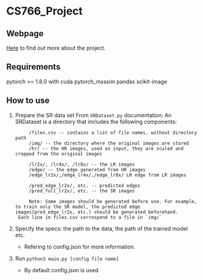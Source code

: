 # CS766_Project

## Webpage

[Here](https://hyh9335.github.io/CS766_Project/) to find out more about the project.
## Requirements

pytorch >= 1.8.0 with cuda
pytorch_msssim
pandas
scikit-image

## How to use

1. Prepare the SR data set
    From `SRDataset.py` documentation:
        An SRDataset is a directory that includes the following components:

            /files.csv -- contains a list of file names, without directory path
            /img/ -- the directory where the original images are stored
            /hr/ -- the HR images, used as input, they are scaled and cropped from the original images

            /lr2x/, /lr4x/, /lr8x/ -- the LR images
            /edge/ -- the edge generated from HR images
            /edge_lr2x/,/edge_lr4x/,/edge_lr8x/ LR edge from LR images

            /pred_edge_lr2x/, etc. -- predicted edges
            /pred_full_lr2x/, etc. -- the SR images

            Note: Some images should be generated before use. For example, to train only the SR model, the predicted edge images(pred_edge_lr2x, etc.) should be generated beforehand.
        Each line in files.csv correspond to a file in `img/`

2. Specify the specs: the path to the data, the path of the trained model etc.
    * Refering to config.json for more information.

3. Run `python3 main.py [config file name]`
    * By default config.json is used